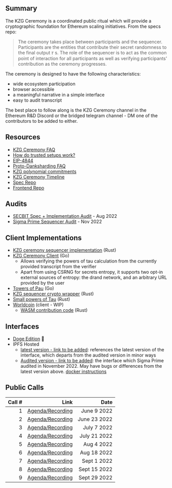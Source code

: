 ## Summary

The KZG Ceremony is a coordinated public ritual which will provide a cryptographic foundation for Ethereum scaling initiatives. From the specs repo:

> The ceremony takes place between participants and the sequencer. Participants are the entities that contribute their secret randomness to the final output 𝜏 s. The role of the sequencer is to act as the common point of interaction for all participants as well as verifying participants' contribution as the ceremony progresses.

The ceremony is designed to have the following characteristics:

- wide ecosystem participation
- browser accessible
- a meaningful narrative in a simple interface
- easy to audit transcript

The best place to follow along is the KZG Ceremony channel in the Ethereum R&D Discord or the bridged telegram channel - DM one of the contributors to be added to either.

## Resources
- [KZG Ceremony FAQ](https://github.com/ethereum/kzg-ceremony/blob/main/FAQ.md)
- [How do trusted setups work?](https://vitalik.ca/general/2022/03/14/trustedsetup.html)
- [EIP-4844](https://eips.ethereum.org/EIPS/eip-4844)
- [Proto-Danksharding FAQ](https://notes.ethereum.org/@vbuterin/proto_danksharding_faq)
- [KZG polynomial commitments](https://dankradfeist.de/ethereum/2020/06/16/kate-polynomial-commitments.html)
- [KZG Ceremony Timeline](https://notes.ethereum.org/@CarlBeek/kzg_ceremony_timelines)
- [Spec Repo](https://github.com/ethereum/kzg-ceremony-specs)
- [Frontend Repo](https://github.com/zkparty/trusted-setup-frontend)

## Audits
- [SECBIT Spec + Implementation Audit](https://github.com/ethereum/kzg-ceremony/blob/main/KZG10-Ceremony-audit-report.pdf) - Aug 2022
- [Sigma Prime Sequencer Audit](https://github.com/ethereum/kzg-ceremony/blob/main/Sigma_Prime_Ethereum_Foundation_KZG_Ceremony_Security_Assessment.pdf) - Nov 2022

## Client Implementations
- [KZG ceremony sequencer implementation](https://github.com/ethereum/kzg-ceremony-sequencer) (Rust)
- [KZG Ceremony Client](https://github.com/jsign/go-kzg-ceremony-client) (Go)
  - Allows verifying the powers of tau calculation from the currently provided transcript from the verifier
  - Apart from using CSRNG for secrets entropy, it supports two opt-in external sources of entropy: the drand network, and an arbitrary URL provided by the user
- [Towers of Pau](https://github.com/dknopik/towers-of-pau/tree/proper-client) (Go)
- [KZG sequencer crypto wrapper](https://github.com/zkparty/wrapper-small-pot) (Rust)
- [Small powers of Tau](https://github.com/crate-crypto/small-powers-of-tau) (Rust)
- [Worldcoin](https://github.com/worldcoin/kzg-ceremony-client) (client - WIP)
  - [WASM contribution code](https://github.com/worldcoin/kzg-ceremony-participant) (Rust)

## Interfaces
- [Doge Edition](https://www.dogekzg.com/) 🐶
- IPFS Hosted
  - [latest version - link to be added](): references the latest version of the interface, which departs from the audited version in minor ways
  - [Audited version - link to be added](): the interface which Sigma Prime audited in November 2022. May have bugs or differences from the latest version above. [docker instructions](https://github.com/zkparty/trusted-setup-frontend/blob/main/README.md)

## Public Calls
| Call #  |              Link |  Date |
| ---: | ---:        |        ---: |
| 1 | [Agenda/Recording](https://github.com/ethereum/pm/issues/546) | June 9 2022 |
| 2 | [Agenda/Recording](https://github.com/ethereum/pm/issues/558) | June 23 2022|
| 3 | [Agenda/Recording](https://github.com/ethereum/pm/issues/560) | July 7 2022|
| 4 | [Agenda/Recording](https://github.com/ethereum/pm/issues/569) | July 21 2022|
| 5 | [Agenda/Recording](https://github.com/ethereum/pm/issues/587) | Aug 4 2022|
| 6 | [Agenda/Recording](https://github.com/ethereum/pm/issues/593) | Aug 18 2022|
| 7 | [Agenda/Recording](https://github.com/ethereum/pm/issues/613) | Sept 1 2022|
| 8 | [Agenda/Recording](https://github.com/ethereum/pm/issues/623) | Sept 15 2022|
| 9 | [Agenda/Recording](https://github.com/ethereum/pm/issues/636) | Sept 29 2022|
